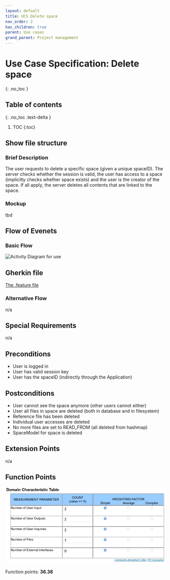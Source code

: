 ```yaml
---
layout: default
title: UCS Delete space
nav_order: 2
has_children: true
parent: Use cases
grand_parent: Project management
---
```


# Use Case Specification: Delete space
{: .no_toc }

## Table of contents
{: .no_toc .text-delta }

1. TOC
{:toc}

## Show file structure
### Brief Description
The user requests to delete a specific space (given a unique spaceID). The server checks whether the session is valid, the user has access to a space (implicitly checks whether space exists) and the user is the creator of the space. If all apply, the server deletes all contents that are linked to the space.

### Mockup
tbd

## Flow of Evenets
### Basic Flow
![Activity Diagram for use ](../../../img/use_cases/activity_diagrams/ad_delete_space.svg)

## Gherkin file
[The .feature file](https://github.com/Vaultionizer/vault-server/blob/develop/src/test/resources/features/deleteSpace.feature)

### Alternative Flow
n/a

## Special Requirements
n/a

## Preconditions
* User is logged in
* User has valid session key
* User has the spaceID (indirectly through the Application)

## Postconditions
* User cannot see the space anymore (other users cannot either)
* User all files in space are deleted (both in database and in filesystem)
* Reference file has been deleted
* Individual user accesses are deleted
* No more files are set to READ_FROM (all deleted from hashmap)
* SpaceModel for space is deleted

## Extension Points
n/a

## Function Points
![Function Points calculation table for Create Space - made with Tiny Tools](../../../img/use_cases/function_points/uc1_createspace.png)

Function points: **36.38**